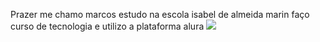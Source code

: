 Prazer me chamo marcos estudo na escola isabel de almeida marin faço curso de tecnologia e utilizo a plataforma alura 
![](https://media1.tenor.com/m/xWPaojwX8g0AAAAC/skeleton-meme.gif)


